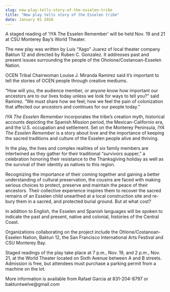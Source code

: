 ```yaml
---
slug: new-play-tells-story-of-the-esselen-tribe
title: "New play tells story of the Esselen tribe"
date: January 01 2020
---
```


<p>A staged reading of 'IYA The Esselen Remember' will be held Nov. 19 and 21 at CSU Monterey Bay’s World Theater.</p><p>The new play was written by Luis “Xago” Juarez of local theater company Baktun 12 and directed by Ruben C. Gonzalez. It addresses past and present issues surrounding the people of the Oholone/Costanoan&#45;Esselen Nation.
</p><p>OCEN Tribal Chairwoman Louise J. Miranda Ramirez said it’s important to tell the stories of OCEN people through creative mediums.
</p><p>“How will you, the audience member, or anyone know how important our ancestors are to our lives today unless we look for ways to tell you?” said Ramirez. “We must share how we feel; how we feel the pain of colonization that affected our ancestors and continues for our people today.”
</p><p><em>IYA The Esselen Remember</em> incorporates the tribe’s creation myth, historical accounts depicting the Spanish Mission period, the Mexican&#45;Californio era, and the U.S. occupation and settlement. Set on the Monterey Peninsula, <em>IYA The Esselen Remember</em> is a story about love and the importance of keeping the sacred traditions and culture of the Esselen people alive and thriving.

In the play, the lives and complex realities of six family members are intertwined as they gather for their traditional “survivors supper,” a celebration honoring their resistance to the Thanksgiving holiday as well as the survival of their identity as natives to this region.
</p><p>Recognizing the importance of their coming together and gaining a better understanding of cultural preservation, the cousins are faced with making serious choices to protect, preserve and maintain the peace of their ancestors. Their collective experience inspires them to recover the sacred remains of an Esselen child unearthed at a local construction site and re&#45;bury them in a sacred, and protected burial ground. But at what cost?
</p><p>In addition to English, the Esselen and Spanish languages will be spoken to indicate the past and present, native and colonial, histories of the Central Coast.
</p><p>Organizations collaborating on the project include the Ohlone/Costanoan&#45;Esselen Nation, Baktun 12, the San Francisco International Arts Festival and CSU Monterey Bay.
</p><p>Staged readings of the play take place at 7 p.m., Nov. 19, and 2 p.m., Nov. 21, at the World Theater located on Sixth Avenue between A and B streets. Admission is free, but attendees must purchase a parking permit from a machine on the lot.
</p><p>More information is available from Rafael Garcia at 831&#45;204&#45;8797 or baktuntwelve@gmail.com
</p>
